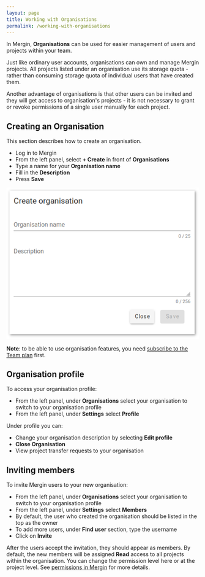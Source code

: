 ```yaml
---
layout: page
title: Working with Organisations
permalink: /working-with-organisations
---
```


In Mergin, **Organisations** can be used for easier management of users and projects within your team.

Just like ordinary user accounts, organisations can own and manage Mergin projects. All projects listed under an organisation use its
storage quota - rather than consuming storage quota of individual users that have created them.

Another advantage of organisations is that other users
can be invited and they will get access to organisation's projects - it is not necessary to grant or revoke permissions of a single user
manually for each project.

## Creating an Organisation

This section describes how to create an organisation.

- Log in to Mergin
- From the left panel, select **+ Create** in front of **Organisations**
- Type a name for your **Organisation name**
- Fill in the **Description**
- Press **Save**

<p align="center"><img src="../images/organisations/create-organisation.png"></p>

**Note**: to be able to use organisation features, you need [subscribe to the Team plan](subscriptions) first.

## Organisation profile

To access your organisation profile:

- From the left panel, under **Organisations** select your organisation to switch to your organisation profile
- From the left panel, under **Settings** select **Profile**

Under profile you can:
- Change your organisation description by selecting **Edit profile**
- **Close Organisation**
- View project transfer requests to your organisation

## Inviting members

To invite Mergin users to your new organisation:

- From the left panel, under **Organisations** select your organisation to switch to your organisation profile
- From the left panel, under **Settings** select **Members**
- By default, the user who created the organisation should be listed in the top as the owner
- To add more users, under **Find user** section, type the username
- Click on **Invite**

After the users accept the invitation, they should appear as members. By default, the new members will be assigned **Read** access to all projects within the organisation. You can change the permission level here or at the project level. See [permissions in Mergin](permissions) for more details.
